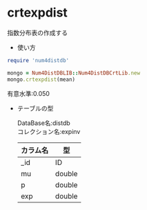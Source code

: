 crtexpdist
==========
指数分布表の作成する

* 使い方

```ruby
require 'num4distdb'

mongo = Num4DistDBLIB::Num4DistDBCrtLib.new
mongo.crtexpdist(mean)
```
有意水準:0.050

* テーブルの型

  DataBase名:distdb  
  コレクション名:expinv  

  |カラム名|型|
  |--------|---|
  |_id     |ID|
  |mu      |double|
  |p       |double|
  |exp     |double|

